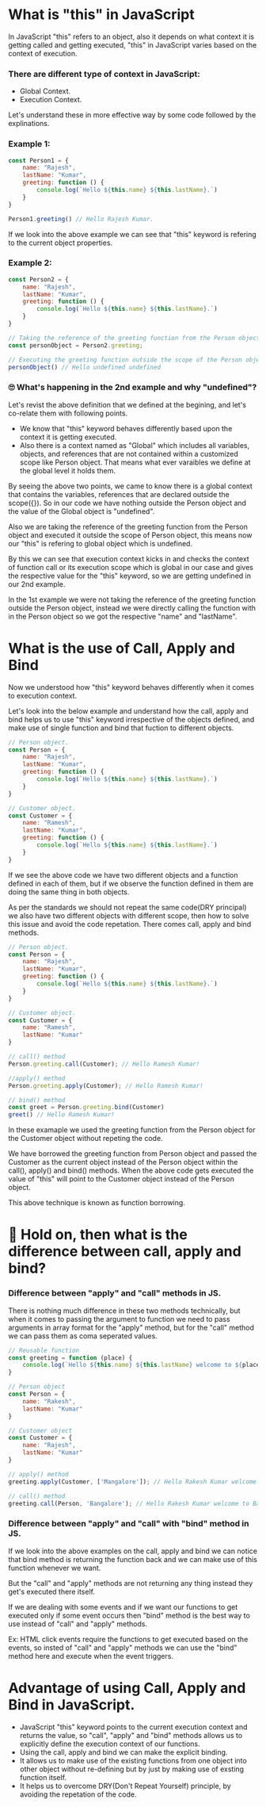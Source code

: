 # What is "this" in JavaScript
In JavaScript "this" refers to an object, also it depends on what context it is getting called and getting executed, "this" in JavaScript varies based on the context of execution.

### There are different type of context in JavaScript:
- Global Context.
- Execution Context.


Let's understand these in more effective way by some code followed by the explinations.
### Example 1:
```javascript
const Person1 = {
    name: "Rajesh",
    lastName: "Kumar",
    greeting: function () {
        console.log(`Hello ${this.name} ${this.lastName}.`)
    }
}

Person1.greeting() // Hello Rajesh Kumar.
```
If we look into the above example we can see that "this" keyword is refering to the current object  properties.

### Example 2: 

```javascript
const Person2 = {
    name: "Rajesh",
    lastName: "Kumar",
    greeting: function () {
        console.log(`Hello ${this.name} ${this.lastName}.`)
    }
}

// Taking the reference of the greeting function from the Person object.
const personObject = Person2.greeting;

// Executing the greeting function outside the scope of the Person object.
personObject() // Hello undefined undefined
```
### :roll_eyes: What's happening in the 2nd example and why "undefined"?

Let's revist the above definition that we defined at the begining, and let's co-relate them with following points.
- We know that "this" keyword behaves differently based upon the context it is getting executed.
- Also there is a context named as "Global" which includes all variables, objects, and references that are not contained within a customized scope like Person object. That means what ever varaibles we define at the global level it holds them.

By seeing the above two points, we came to know there is a global context that contains the variables, references that are declared outside the scope({}). So in our code we have nothing outside the Person object and the value of the Global object is "undefined". 

Also we are taking the reference of the greeting function from the Person object and executed it outside the scope of Person object, this means now our "this" is refering to global object which is undefined. 

By this we can see that execution context kicks in and checks the context of function call or its execution scope which is global in our case and gives the respective value for the "this" keyword, so we are getting undefined in our 2nd example.

In the 1st example we were not taking the reference of the greeting function outside the Person object, instead we were directly calling the function with in the Person object so we got the respective "name" and "lastName".


# What is the use of Call, Apply and Bind
Now we understood how "this" keyword behaves differently when it comes to execution context.

Let's look into the below example and understand how the call, apply and bind helps us to use "this" keyword irrespective of the objects defined, and make use of single function and bind that fuction to different objects.

```javascript
// Person object.
const Person = {
    name: "Rajesh",
    lastName: "Kumar",
    greeting: function () {
        console.log(`Hello ${this.name} ${this.lastName}.`)
    }
}

// Customer object.
const Customer = {
    name: "Ramesh",
    lastName: "Kumar",
    greeting: function () {
        console.log(`Hello ${this.name} ${this.lastName}.`)
    }
}
```
If we see the above code we have two different objects and a function defined in each of them, but if we observe the function defined in them are doing the same thing in both objects.

As per the standards we should not repeat the same code(DRY principal) we also have two different objects with different scope, then how to solve this issue and avoid the code repetation. There comes call, apply and bind methods.

```javascript
// Person object.
const Person = {
    name: "Rajesh",
    lastName: "Kumar",
    greeting: function () {
        console.log(`Hello ${this.name} ${this.lastName}.`)
    }
}

// Customer object.
const Customer = {
    name: "Ramesh",
    lastName: "Kumar"
}

// call() method
Person.greeting.call(Customer); // Hello Ramesh Kumar!

//apply() method
Person.greeting.apply(Customer); // Hello Ramesh Kumar!

// bind() method
const greet = Person.greeting.bind(Customer)
greet() // Hello Ramesh Kumar!
```

In these examaple we used the greeting function from the Person object for the Customer object without repeting the code.

We have borrowed the greeting function from Person object and passed the Customer as the current object instead of the Person object within the call(), apply() and bind() methods. When the above code gets executed the value of "this" will point to the Customer object instead of the Person object.

This above technique is known as function borrowing.

# :raised_eyebrow: Hold on, then what is the difference between call, apply and bind?

### Difference between "apply" and "call" methods in JS.

There is nothing much difference in these two methods technically, but when it comes to passing the argument to function we need to pass arguments in array format for the "apply" method, but for the "call" method we can pass them as coma seperated values.

```JavaScript
// Reusable function
const greeting = function (place) {
    console.log(`Hello ${this.name} ${this.lastName} welcome to ${place}`);
}

// Person object
const Person = {
    name: "Rakesh",
    lastName: "Kumar"
}

// Customer object
const Customer = {
    name: "Rajesh",
    lastName: "Kumar"
}

// apply() method
greeting.apply(Customer, ['Mangalore']); // Hello Rakesh Kumar welcome to Bangalore

// call() method
greeting.call(Person, 'Bangalore'); // Hello Rakesh Kumar welcome to Bangalore
```

### Difference between "apply" and "call" with "bind" method in JS.
If we look into the above examples on the call, apply and bind we can notice that bind method is returning the function back and we can make use of this function whenever we want.

But the "call" and "apply" methods are not returning any thing instead they get's executed there itself.

If we are dealing with some events and if we want our functions to get executed only if some event occurs then "bind" method is the best way to use instead of "call" and "apply" methods.

Ex: HTML click events require the functions to get executed based on the events, so insted of "call" and "apply" methods we can use the "bind" method here and execute when the event triggers.

# Advantage of using Call, Apply and Bind in JavaScript.
- JavaScript "this" keyword points to the current execution context and returns the value, so "call", "apply" and "bind" methods allows us to explicitly define the execution context of our functions.
- Using the call, apply and bind we can make the explicit binding.
- It allows us to make use of the existing functions from one object into other object without re-defining but by just by making use of exsting function itself.
- It helps us to overcome DRY(Don't Repeat Yourself) principle, by avoiding the repetation of the code. 